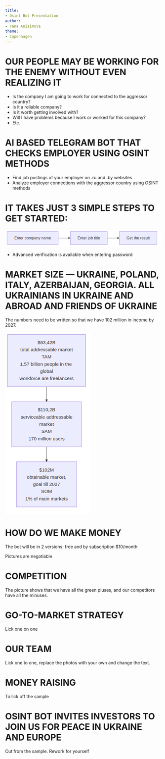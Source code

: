 ```yaml
---
title:
- Osint Bot Presentation
author:
- Yana Anisimova 
theme:
- Copenhagen
---
```




# OUR PEOPLE MAY BE WORKING FOR THE ENEMY WITHOUT EVEN REALIZING IT

- Is the company I am going to work for connected to the aggressor country?
- Is it a reliable company?
- Is it worth getting involved with?
- Will I have problems because I work or worked for this company?
- Etc.

# AI BASED TELEGRAM BOT THAT CHECKS EMPLOYER USING OSINT METHODS

- Find job postings of your employer on .ru and .by websites
- Analyze employer connections with the aggressor country using OSINT methods

# IT TAKES JUST 3 SIMPLE STEPS TO GET STARTED:

![Диаграмма](diagram-1.png)


- Advanced verification is available when entering password

# MARKET SIZE — UKRAINE, POLAND, ITALY, AZERBAIJAN, GEORGIA. ALL UKRAINIANS IN UKRAINE AND ABROAD AND FRIENDS OF UKRAINE

The numbers need to be written so that we have 102 million in income by 2027.

![Диаграмма](diagram-2.png)






# HOW DO WE MAKE MONEY
The bot will be in 2 versions: free and by subscription $10/month

Pictures are negotiable

# COMPETITION

The picture shows that we have all the green pluses, and our competitors have all the minuses. 


# GO-TO-MARKET STRATEGY

Lick one on one

# OUR TEAM
Lick one to one, replace the photos with your own and change the text.

# MONEY RAISING
To lick off the sample

# OSINT BOT INVITES INVESTORS TO JOIN US FOR PEACE IN UKRAINE AND EUROPE

Cut from the sample. Rework for yourself

